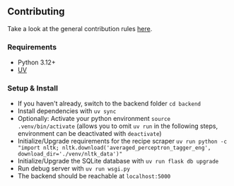 ## Contributing

Take a look at the general contribution rules [here](../CONTRIBUTING.md).

### Requirements
- Python 3.12+
- [UV](https://docs.astral.sh/uv/getting-started/)

### Setup & Install
- If you haven't already, switch to the backend folder `cd backend`
- Install dependencies with `uv sync`
- Optionally: Activate your python environment `source .venv/bin/activate` (allows you to omit `uv run` in the following steps, environment can be deactivated with `deactivate`)
- Initialize/Upgrade requirements for the recipe scraper `uv run python -c "import nltk; nltk.download('averaged_perceptron_tagger_eng', download_dir='./venv/nltk_data')"`
- Initialize/Upgrade the SQLite database with `uv run flask db upgrade`
- Run debug server with `uv run wsgi.py`
- The backend should be reachable at `localhost:5000`
